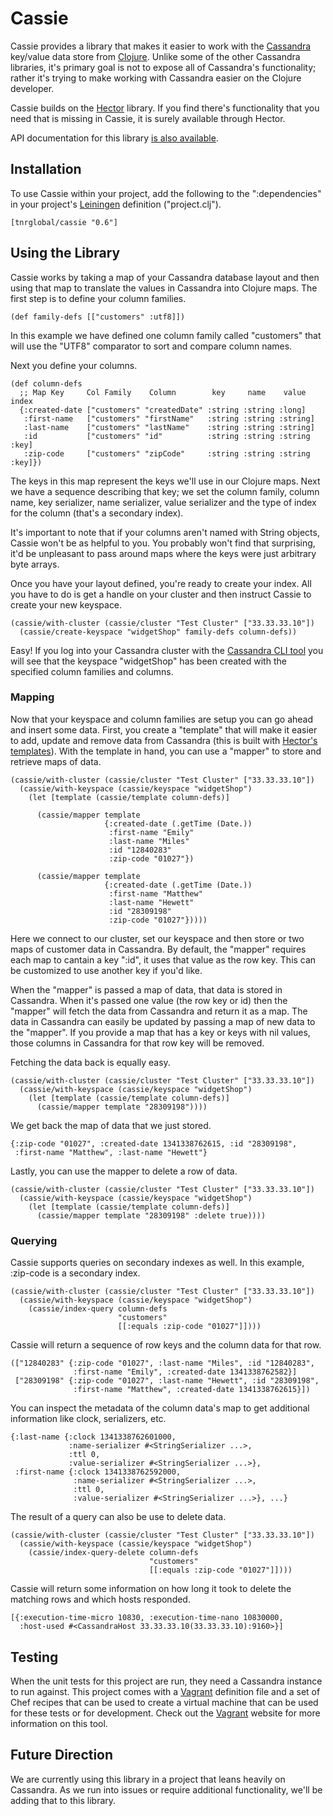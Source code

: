 Cassie
======

Cassie provides a library that makes it easier to work with the
[Cassandra](http://cassandra.apache.org/) key/value data store from
[Clojure](http://clojure.org/). Unlike some of the other Cassandra
libraries, it's primary goal is not to expose all of Cassandra's
functionality; rather it's trying to make working with Cassandra
easier on the Clojure developer.

Cassie builds on the [Hector](http://wiki.apache.org/cassandra/Hector)
library. If you find there's functionality that you need that is
missing in Cassie, it is surely available through Hector.

API documentation for this library
[is also available](http://cmiles74.github.com/cassie/).

Installation
------------

To use Cassie within your project, add the following to the
":dependencies" in your project's
[Leiningen](https://github.com/technomancy/leiningen/) definition
("project.clj").

    [tnrglobal/cassie "0.6"]

Using the Library
-----------------

Cassie works by taking a map of your Cassandra database layout and
then using that map to translate the values in Cassandra into Clojure
maps. The first step is to define your column families.

    (def family-defs [["customers" :utf8]])

In this example we have defined one column family called "customers"
that will use the "UTF8" comparator to sort and compare column names.

Next you define your columns.

    (def column-defs
	  ;; Map Key     Col Family    Column        key     name    value   index
      {:created-date ["customers" "createdDate" :string :string :long]
	   :first-name   ["customers" "firstName"   :string :string :string]
	   :last-name    ["customers" "lastName"    :string :string :string]
	   :id           ["customers" "id"          :string :string :string :key]
	   :zip-code     ["customers" "zipCode"     :string :string :string :key]})

The keys in this map represent the keys we'll use in our Clojure
maps. Next we have a sequence describing that key; we set the column
family, column name, key serializer, name serializer, value serializer
and the type of index for the column (that's a secondary index).

It's important to note that if your columns aren't named with String
objects, Cassie won't be as helpful to you. You probably won't find
that surprising, it'd be unpleasant to pass around maps where the keys
were just arbitrary byte arrays.

Once you have your layout defined, you're ready to create your
index. All you have to do is get a handle on your cluster and then
instruct Cassie to create your new keyspace.

    (cassie/with-cluster (cassie/cluster "Test Cluster" ["33.33.33.10"])
	  (cassie/create-keyspace "widgetShop" family-defs column-defs))

Easy! If you log into your Cassandra cluster with the
[Cassandra CLI tool](http://wiki.apache.org/cassandra/CassandraCli)
you will see that the keyspace "widgetShop" has been created with the
specified column families and columns.

### Mapping

Now that your keyspace and column families are setup you can go ahead
and insert some data. First, you create a "template" that will make it
easier to add, update and remove data from Cassandra (this is built
with
[Hector's templates](http://www.nervestaple.com/hector/me/prettyprint/cassandra/service/template/ColumnFamilyTemplate.html)). With
the template in hand, you can use a "mapper" to store and retrieve
maps of data.

    (cassie/with-cluster (cassie/cluster "Test Cluster" ["33.33.33.10"])
      (cassie/with-keyspace (cassie/keyspace "widgetShop")
	    (let [template (cassie/template column-defs)]

          (cassie/mapper template
			             {:created-date (.getTime (Date.))
		                  :first-name "Emily"
						  :last-name "Miles"
						  :id "12840283"
						  :zip-code "01027"})

		  (cassie/mapper template
		                 {:created-date (.getTime (Date.))
		                  :first-name "Matthew"
						  :last-name "Hewett"
						  :id "28309198"
						  :zip-code "01027"}))))

Here we connect to our cluster, set our keyspace and then store or two
maps of customer data in Cassandra. By default, the "mapper" requires
each map to cantain a key ":id", it uses that value as the row
key. This can be customized to use another key if you'd like.

When the "mapper" is passed a map of data, that data is stored in
Cassandra. When it's passed one value (the row key or id) then the
"mapper" will fetch the data from Cassandra and return it as a
map. The data in Cassandra can easily be updated by passing a map of
new data to the "mapper". If you provide a map that has a key or keys
with nil values, those columns in Cassandra for that row key will be
removed.

Fetching the data back is equally easy.

    (cassie/with-cluster (cassie/cluster "Test Cluster" ["33.33.33.10"])
      (cassie/with-keyspace (cassie/keyspace "widgetShop")
	    (let [template (cassie/template column-defs)]
		  (cassie/mapper template "28309198"))))

We get back the map of data that we just stored.

    {:zip-code "01027", :created-date 1341338762615, :id "28309198",
	 :first-name "Matthew", :last-name "Hewett"}

Lastly, you can use the mapper to delete a row of data.

    (cassie/with-cluster (cassie/cluster "Test Cluster" ["33.33.33.10"])
      (cassie/with-keyspace (cassie/keyspace "widgetShop")
	    (let [template (cassie/template column-defs)]
		  (cassie/mapper template "28309198" :delete true))))

### Querying

Cassie supports queries on secondary indexes as well. In this example,
:zip-code is a secondary index.

    (cassie/with-cluster (cassie/cluster "Test Cluster" ["33.33.33.10"])
      (cassie/with-keyspace (cassie/keyspace "widgetShop")
	    (cassie/index-query column-defs
	                        "customers"
                            [[:equals :zip-code "01027"]])))

Cassie will return a sequence of row keys and the column data for that
row.

    (["12840283" {:zip-code "01027", :last-name "Miles", :id "12840283",
	              :first-name "Emily", :created-date 1341338762582}]
	 ["28309198" {:zip-code "01027", :last-name "Hewett", :id "28309198",
	              :first-name "Matthew", :created-date 1341338762615}])

You can inspect the metadata of the column data's map to get
additional information like clock, serializers, etc.

    {:last-name {:clock 1341338762601000,
	             :name-serializer #<StringSerializer ...>,
				 :ttl 0,
				 :value-serializer #<StringSerializer ...>},
	 :first-name {:clock 1341338762592000,
	              :name-serializer #<StringSerializer ...>,
				  :ttl 0,
				  :value-serializer #<StringSerializer ...>}, ...}

The result of a query can also be use to delete data.

    (cassie/with-cluster (cassie/cluster "Test Cluster" ["33.33.33.10"])
      (cassie/with-keyspace (cassie/keyspace "widgetShop")
	    (cassie/index-query-delete column-defs
		                           "customers"
                                   [[:equals :zip-code "01027"]])))

Cassie will return some information on how long it took to delete the
matching rows and which hosts responded.

    [{:execution-time-micro 10830, :execution-time-nano 10830000,
	  :host-used #<CassandraHost 33.33.33.10(33.33.33.10):9160>}]

Testing
-------

When the unit tests for this project are run, they need a Cassandra
instance to run against. This project comes with a
[Vagrant](http://vagrantup.com/) definition file and a set of Chef
recipes that can be used to create a virtual machine that can be used
for these tests or for development. Check out the
[Vagrant](http://vagrantup.com/) website for more information on this
tool.

Future Direction
----------------

We are currently using this library in a project that leans heavily on
Cassandra. As we run into issues or require additional functionality,
we'll be adding that to this library.
